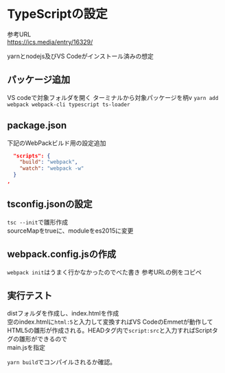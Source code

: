 # TypeScriptの設定

参考URL  
https://ics.media/entry/16329/

yarnとnodejs及びVS Codeがインストール済みの想定

## パッケージ追加

VS codeで対象フォルダを開く
ターミナルから対象パッケージを柄v
`yarn add webpack webpack-cli typescript ts-loader`  
  
## package.json

下記のWebPackビルド用の設定追加
```json
  "scripts": {
    "build": "webpack",
    "watch": "webpack -w"
  }
,
```

## tsconfig.jsonの設定

`tsc --init`で雛形作成  
sourceMapをtrueに、moduleをes2015に変更


## webpack.config.jsの作成

`webpack init`はうまく行かなかったのでべた書き
参考URLの例をコピペ  


## 実行テスト

distフォルダを作成し、index.htmlを作成  
空のindex.htmlに`html:5`と入力して変換すればVS CodeのEmmetが動作して
HTML5の雛形が作成される。HEADタグ内で`script:src`と入力すればScriptタグの雛形ができるので  
main.jsを指定

`yarn build`でコンパイルされるか確認。




